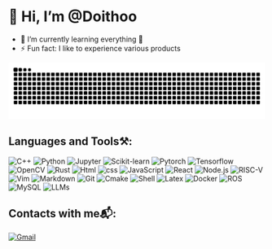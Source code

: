 # 👋 Hi, I’m @Doithoo
- 🌱 I’m currently learning everything 🤣
- ⚡ Fun fact: I like to experience various products

<!---
Doithoo/Doithoo is a ✨ special ✨ repository because its `README.md` (this file) appears on your GitHub profile.
You can click the Preview link to take a look at your changes.
--->

<picture>
  <source media="(prefers-color-scheme: dark)" srcset="https://raw.githubusercontent.com/Doithoo/Doithoo/output/github-contribution-grid-snake-dark.svg">
  <source media="(prefers-color-scheme: light)" srcset="https://raw.githubusercontent.com/Doithoo/Doithoo/output/github-contribution-grid-snake.svg">
  <img alt="github contribution grid snake animation" src="https://raw.githubusercontent.com/Doithoo/Doithoo/output/github-contribution-grid-snake.svg">
</picture>

## Languages and Tools⚒️:

![C++](https://img.shields.io/badge/C%2FC%2B%2B-00599C?style=flat&logo=cplusplus&logoColor=white)
![Python](https://img.shields.io/badge/Python-3776AB?style=flat&logo=python&logoColor=yellow)
![Jupyter](https://img.shields.io/badge/Jupyter-F37626?style=flat&logo=jupyter&logoColor=white)
![Scikit-learn](https://img.shields.io/badge/Scikit--learn-F7931E?style=flat&logo=scikitlearn&logoColor=white)
![Pytorch](https://img.shields.io/badge/Pytorch-EE4C2C?style=flat&logo=pytorch&logoColor=white)
![Tensorflow](https://img.shields.io/badge/Tensorflow-FF6F00?style=flat&logo=tensorflow&logoColor=white)
![OpenCV](https://img.shields.io/badge/OpenCV-5C3EE8?style=flat&logo=opencv&logoColor=white)
![Rust](https://img.shields.io/badge/Rust-black?style=flat&logo=rust&logoColor=white)
![Html](https://img.shields.io/badge/HTML-E34F26?style=flat&logo=html5&logoColor=white)
![css](https://img.shields.io/badge/CSS-1572B6?style=flat&logo=css3&logoColor=white)
![JavaScript](https://img.shields.io/badge/JavaScript-F7DF1E?style=flat&logo=javascript&logoColor=white)
![React](https://img.shields.io/badge/-React-000?&logo=React)
![Node.js](https://img.shields.io/badge/-Node.js-000?&logo=node.js)
![RISC-V](https://img.shields.io/badge/RISC--V-283272?style=flat&logo=riscv&logoColor=yellow)
![Vim](https://img.shields.io/badge/Vim-019733?style=flat&logo=vim&logoColor=white)
![Markdown](https://img.shields.io/badge/Markdown-black?style=flat&logo=markdown&logoColor=white)
![Git](https://img.shields.io/badge/Git-F05032?style=flat&logo=git&logoColor=white)
![Cmake](https://img.shields.io/badge/CMake-064F8C?style=flat&logo=cmake&logoColor=white)
![Shell](https://img.shields.io/badge/Shell-FFD500?style=flat&logo=shell&logoColor=black)
![Latex](https://img.shields.io/badge/LaTeX-008080?style=flat&logo=latex&logoColor=white)
![Docker](https://img.shields.io/badge/Docker-2496ED?style=flat&logo=docker&logoColor=white)
![ROS](https://img.shields.io/badge/ROS-22314E?style=flat&logo=ros&logoColor=white)
![MySQL](https://img.shields.io/badge/MySQL-4479A1?style=flat&logo=mysql&logoColor=black)
![LLMs](https://img.shields.io/badge/LLMs-10B146?style=flat&logo=lmms&logoColor=white)

## Contacts with me📬:

[![Gmail](https://img.shields.io/badge/Gmail-d14836?style=flat&logo=Gmail&logoColor=white&link=mailto:yashowhoo@gmail.com)](mailto:yashowhoo@gmail.com)

